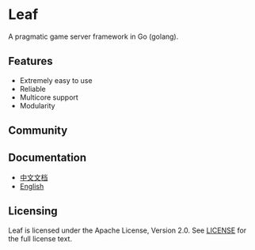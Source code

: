 Leaf
====
A pragmatic game server framework in Go (golang).

Features
---------

* Extremely easy to use
* Reliable
* Multicore support
* Modularity

Community
---------



Documentation
---------

* [中文文档](https://github.com/xxtomy/leaf/blob/master/TUTORIAL_ZH.md)
* [English](https://github.com/xxtomy/leaf/blob/master/TUTORIAL_EN.md)

Licensing
---------

Leaf is licensed under the Apache License, Version 2.0. See [LICENSE](https://github.com/xxtomy/leaf/blob/master/LICENSE) for the full license text.
